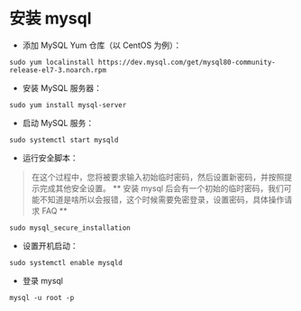 # 安装 mysql

* 添加 MySQL Yum 仓库（以 CentOS 为例）：

``` shell
sudo yum localinstall https://dev.mysql.com/get/mysql80-community-release-el7-3.noarch.rpm
```

* 安装 MySQL 服务器：

``` shell
sudo yum install mysql-server
```

* 启动 MySQL 服务：

``` shell
sudo systemctl start mysqld
```

* 运行安全脚本：

> 在这个过程中，您将被要求输入初始临时密码，然后设置新密码，并按照提示完成其他安全设置。
> ** 安装 mysql 后会有一个初始的临时密码，我们可能不知道是啥所以会报错，这个时候需要免密登录，设置密码，具体操作请求 FAQ **

``` shell
sudo mysql_secure_installation
```

* 设置开机启动：

``` shell
sudo systemctl enable mysqld
```

* 登录 mysql

``` shell
mysql -u root -p
```
